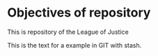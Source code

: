 # Objectives of repository

This is repository of the League of Justice

This is the text for a example in GIT with stash.

